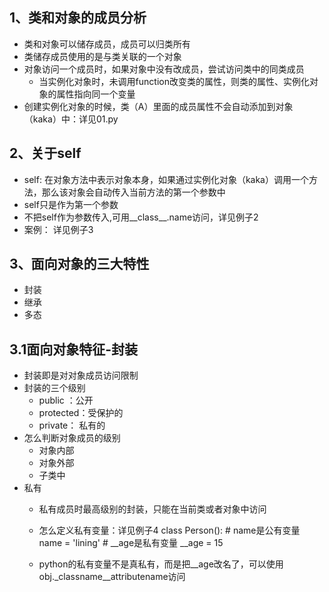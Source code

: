 ## 1、类和对象的成员分析
 - 类和对象可以储存成员，成员可以归类所有
 - 类储存成员使用的是与类关联的一个对象
 - 对象访问一个成员时，如果对象中没有改成员，尝试访问类中的同类成员
   - 当实例化对象时，未调用function改变类的属性，则类的属性、实例化对象的属性指向同一个变量
 - 创建实例化对象的时候，类（A）里面的成员属性不会自动添加到对象（kaka）中：详见01.py 
 
## 2、关于self
 - self: 在对象方法中表示对象本身，如果通过实例化对象（kaka）调用一个方法，那么该对象会自动传入当前方法的第一个参数中
 - self只是作为第一个参数
 - 不把self作为参数传入,可用__class__.name访问，详见例子2
 - 案例： 详见例子3
 
## 3、面向对象的三大特性
 - 封装
 - 继承
 - 多态
 
## 3.1面向对象特征-封装
 - 封装即是对对象成员访问限制
 - 封装的三个级别
   - public ：公开
   - protected：受保护的
   - private： 私有的
 - 怎么判断对象成员的级别
   - 对象内部
   - 对象外部
   - 子类中
 - 私有
   - 私有成员时最高级别的封装，只能在当前类或者对象中访问
   - 怎么定义私有变量：详见例子4
      class Person():
         # name是公有变量
         name = 'lining'
         # __age是私有变量
         __age = 15
         
   - python的私有变量不是真私有，而是把__age改名了，可以使用obj._classname__attributename访问
   
        
 